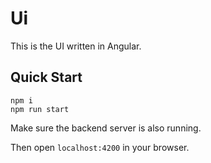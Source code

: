 # Ui

This is the UI written in Angular.


## Quick Start
```
npm i
npm run start
```

Make sure the backend server is also running.

Then open `localhost:4200` in your browser.
